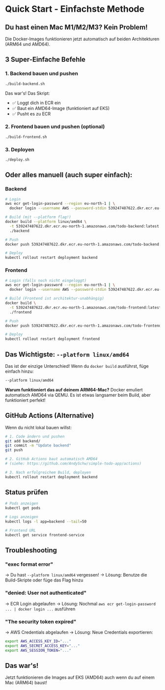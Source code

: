 # Quick Start - Einfachste Methode

## Du hast einen Mac M1/M2/M3? Kein Problem!

Die Docker-Images funktionieren jetzt automatisch auf beiden Architekturen (ARM64 und AMD64).

## 3 Super-Einfache Befehle

### 1. Backend bauen und pushen
```bash
./build-backend.sh
```

Das war's! Das Skript:
- ✅ Loggt dich in ECR ein
- ✅ Baut ein AMD64-Image (funktioniert auf EKS)
- ✅ Pusht es zu ECR

### 2. Frontend bauen und pushen (optional)
```bash
./build-frontend.sh
```

### 3. Deployen
```bash
./deploy.sh
```

## Oder alles manuell (auch super einfach):

### Backend
```bash
# Login
aws ecr get-login-password --region eu-north-1 | \
  docker login --username AWS --password-stdin 539247487622.dkr.ecr.eu-north-1.amazonaws.com

# Build (mit --platform flag!)
docker build --platform linux/amd64 \
  -t 539247487622.dkr.ecr.eu-north-1.amazonaws.com/todo-backend:latest \
  ./backend

# Push
docker push 539247487622.dkr.ecr.eu-north-1.amazonaws.com/todo-backend:latest

# Deploy
kubectl rollout restart deployment backend
```

### Frontend
```bash
# Login (falls noch nicht eingeloggt)
aws ecr get-login-password --region eu-north-1 | \
  docker login --username AWS --password-stdin 539247487622.dkr.ecr.eu-north-1.amazonaws.com

# Build (Frontend ist architektur-unabhängig)
docker build \
  -t 539247487622.dkr.ecr.eu-north-1.amazonaws.com/todo-frontend:latest \
  ./frontend

# Push
docker push 539247487622.dkr.ecr.eu-north-1.amazonaws.com/todo-frontend:latest

# Deploy
kubectl rollout restart deployment frontend
```

## Das Wichtigste: `--platform linux/amd64`

Das ist der einzige Unterschied! Wenn du `docker build` ausführst, füge einfach hinzu:

```bash
--platform linux/amd64
```

**Warum funktioniert das auf deinem ARM64-Mac?**
Docker emuliert automatisch AMD64 via QEMU. Es ist etwas langsamer beim Build, aber funktioniert perfekt!

## GitHub Actions (Alternative)

Wenn du nicht lokal bauen willst:

```bash
# 1. Code ändern und pushen
git add backend/
git commit -m "Update backend"
git push

# 2. GitHub Actions baut automatisch AMD64
# (siehe: https://github.com/AndySchw/simple-todo-app/actions)

# 3. Nach erfolgreichem Build, deployen
kubectl rollout restart deployment backend
```

## Status prüfen

```bash
# Pods anzeigen
kubectl get pods

# Logs anzeigen
kubectl logs -l app=backend --tail=50

# Frontend URL
kubectl get service frontend-service
```

## Troubleshooting

### "exec format error"
→ Du hast `--platform linux/amd64` vergessen!
→ Lösung: Benutze die Build-Skripte oder füge das Flag hinzu

### "denied: User not authenticated"
→ ECR Login abgelaufen
→ Lösung: Nochmal `aws ecr get-login-password ... | docker login ...` ausführen

### "The security token expired"
→ AWS Credentials abgelaufen
→ Lösung: Neue Credentials exportieren:
```bash
export AWS_ACCESS_KEY_ID="..."
export AWS_SECRET_ACCESS_KEY="..."
export AWS_SESSION_TOKEN="..."
```

## Das war's!

Jetzt funktionieren die Images auf EKS (AMD64) auch wenn du auf einem Mac (ARM64) baust!

